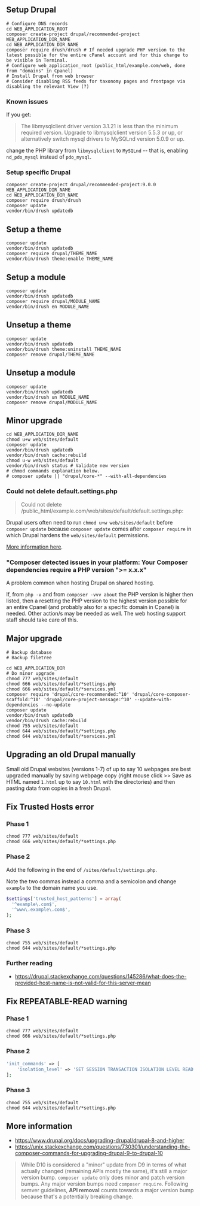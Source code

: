 ## Setup Drupal

```shell
# Configure DNS records
cd WEB_APPLICATION_ROOT
composer create-project drupal/recommended-project WEB_APPLICATION_DIR_NAME
cd WEB_APPLICATION_DIR_NAME
composer require drush/drush # If needed upgrade PHP version to the latest possible for the entire cPanel account and for this change to be visible in Terminal.
# Configure web_application_root (public_html/example.com/web, done from "domains" in Cpanel)
# Install Drupal from web browser
# Consider disabling RSS feeds for taxonomy pages and frontpage via disabling the relevant View (?)
```

### Known issues

If you get:

> The libmysqlclient driver version 3.1.21 is less than the minimum required version. Upgrade to libmysqlclient version 5.5.3 or up, or alternatively switch mysql drivers to MySQLnd version 5.0.9 or up.

change the PHP library from `libmysqlclient` to `MySQLnd` -- that is, enabling `nd_pdo_mysql` instead of `pdo_mysql`.

### Setup specific Drupal

```shell
composer create-project drupal/recommended-project:9.0.0 WEB_APPLICATION_DIR_NAME
cd WEB_APPLICATION_DIR_NAME
composer require drush/drush
composer update
vendor/bin/drush updatedb
```

## Setup a theme

```shell
composer update
vendor/bin/drush updatedb
composer require drupal/THEME_NAME
vendor/bin/drush theme:enable THEME_NAME
```

## Setup a module

```shell
composer update
vendor/bin/drush updatedb
composer require drupal/MODULE_NAME
vendor/bin/drush en MODULE_NAME
```

## Unsetup a theme

```shell
composer update
vendor/bin/drush updatedb
vendor/bin/drush theme:uninstall THEME_NAME
composer remove drupal/THEME_NAME
```

## Unsetup a module

```shell
composer update
vendor/bin/drush updatedb
vendor/bin/drush un MODULE_NAME
composer remove drupal/MODULE_NAME
```

## Minor upgrade

```shell
cd WEB_APPLICATION_DIR_NAME
chmod u+w web/sites/default
composer update
vendor/bin/drush updatedb
vendor/bin/drush cache:rebuild
chmod u-w web/sites/default
vendor/bin/drush status # Validate new version
# chmod commands explanation below.
# composer update || "drupal/core-*" --with-all-dependencies
```

### Could not delete default.settings.php

> Could not delete /public_html/example.com/web/sites/default/default.settings.php:

Drupal users often need to run `chmod u+w web/sites/default` before `composer update` because `composer update` comes after `composer require` in which Drupal hardens the `web/sites/default` permissions.

[More information here](https://drupal.stackexchange.com/questions/314209/when-does-system-requirements-function-runs).

### "Composer detected issues in your platform: Your Composer dependencies require a PHP version ">= x.x.x"

A problem common when hosting Drupal on shared hosting.

If, from `php -v` and from `composer -vvv about` the PHP version is higher then listed, then a resetting the PHP version to the highest version possible for an entire Cpanel (and probably also for a specific domain in Cpanel) is needed. Other action/s may be needed as well. The web hosting support staff should take care of this.

## Major upgrade

```shell
# Backup database
# Backup filetree

cd WEB_APPLICATION_DIR
# Do minor upgrade
chmod 777 web/sites/default
chmod 666 web/sites/default/*settings.php
chmod 666 web/sites/default/*services.yml
composer require 'drupal/core-recommended:^10' 'drupal/core-composer-scaffold:^10' 'drupal/core-project-message:^10' --update-with-dependencies --no-update
composer update
vendor/bin/drush updatedb
vendor/bin/drush cache:rebuild
chmod 755 web/sites/default
chmod 644 web/sites/default/*settings.php
chmod 644 web/sites/default/*services.yml
```

## Upgrading an old Drupal manually

Small old Drupal websites (versions 1-7) of up to say 10 webpages are best upgraded manually by saving webpage copy (right mouse click >> Save as HTML named `1.html` up to say `10.html` with the directories) and then pasting data from copies in a fresh Drupal.

## Fix Trusted Hosts error

### Phase 1

```shell
chmod 777 web/sites/default
chmod 666 web/sites/default/*settings.php
```

### Phase 2

Add the following in the end of `/sites/default/settings.php`.

Note the two commas instead a comma and a semicolon and change `example` to the domain name you use. 

```php
$settings['trusted_host_patterns'] = array(
  '^example\.com$',
  '^www\.example\.com$',
);
```

### Phase 3

```shell
chmod 755 web/sites/default
chmod 644 web/sites/default/*settings.php
```

### Further reading

* https://drupal.stackexchange.com/questions/145286/what-does-the-provided-host-name-is-not-valid-for-this-server-mean

## Fix REPEATABLE-READ warning

### Phase 1

```shell
chmod 777 web/sites/default
chmod 666 web/sites/default/*settings.php
```

### Phase 2

```php
'init_commands' => [
	'isolation_level' => 'SET SESSION TRANSACTION ISOLATION LEVEL READ COMMITTED',
];
```

### Phase 3

```shell
chmod 755 web/sites/default
chmod 644 web/sites/default/*settings.php
```

## More information

* https://www.drupal.org/docs/upgrading-drupal/drupal-8-and-higher
* https://unix.stackexchange.com/questions/730301/understanding-the-composer-commands-for-upgrading-drupal-9-to-drupal-10

> While D10 is considered a "minor" update from D9 in terms of what actually changed (remaining APIs mostly the same), it's still a major version bump. `composer update` only does minor and patch version bumps. Any major version bumps need `composer require`. Following semver guidelines, **API removal** counts towards a major version bump because that's a potentially breaking change.
